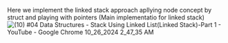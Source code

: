 Here we implement the linked stack approach apllying node concept by struct and playing with pointers (Main implementatio for linked stack)
![(10) #04  Data Structures  - Stack Using Linked List(Linked Stack)-Part 1 - YouTube - Google Chrome 10_26_2024 2_47_35 AM](https://github.com/user-attachments/assets/64681b35-ceaf-4f96-8034-cf6bf94cc55f)
